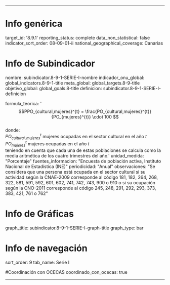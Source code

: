 ---

# Info genérica
target_id: '8.9.1'
reporting_status: complete
data_non_statistical: false
indicator_sort_order: 08-09-01-ii
national_geographical_coverage: Canarias

# Info de Subindicador
nombre: subindicator.8-9-1-SERIE-I-nombre
indicador_onu_global: global_indicators.8-9-1-title
meta_global: global_targets.8-9-title
objetivo_global: global_goals.8-title
definicion: subindicator.8-9-1-SERIE-I-definicion

formula_teorica: '$$PPO_{cultural,mujeres}^{t} = \frac{PO_{cultural,mujeres}^{t}}{PO_{mujeres}^{t}} \cdot 100 $$ <br>
donde: <br>
$PO_{cultural,mujeres}^{t}$ mujeres ocupadas en el sector cultural en el año $t$ <br>
$PO_{mujeres}^{t}$ mujeres ocupadas en el año $t$ <br>
teniendo en cuenta que cada una de estas poblaciones se calcula como la media aritmética de los cuatro trimestres del año.'
unidad_medida: "Porcentaje"
fuentes_informacion: "Encuesta de población activa, Instituto Nacional de Estadística (INE)"
periodicidad: "Anual"
observaciones: "Se considera que una persona está ocupada en el sector cultural si su actividad según la CNAE-2009 corresponde al código 181, 182, 264, 268, 322, 581, 591, 592, 601, 602, 741, 742, 743, 900 o 910 o si su ocupación según la CNO-2011 corresponde al código 245, 248, 291, 292, 293, 373, 383, 421, 761 o 762"

# Info de Gráficas
graph_title: subindicator.8-9-1-SERIE-I-graph-title
graph_type: bar

# Info de navegación
sort_order: 9
tab_name: Serie I

#Coordinación con OCECAS
coordinado_con_ocecas: true

---